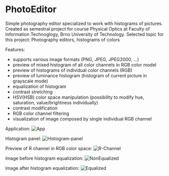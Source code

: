 # PhotoEditor
Simple photography editor specialized to work with histograms of pictures. Created as semestral project for course Physical Optics at Faculty of Information Technoglogy, Brno University of Technology. Selected topic for this project: Photography editors, histograms of colors

Features:
  - supports various image formats (PNG, JPEG, JPEG2000, ...)
  - preview of mixed histogram of all color channels in RGB color model
  - preview of histograms of individual color channels (RGB)
  - preview of luminance histogram (histogram of current picture in grayscale mode)
  - equalization of histogram
  - contrast stretching
  - HSV(HSB) color space manipulation (possibility to modify hue, saturation, value/brightness individually)
  - contrast modification
  - RGB color channel filtering
  - visualization of image composed by single individual RGB channel
  
Application:
![App](http://imgur.com/FHlY2Ul)

Histogram panel:
![Histogram-panel](http://imgur.com/NAO0IzL)

Preview of R channel in RGB color space:
![R-Channel](http://imgur.com/fHy2EvJ)

Image before histogram equalization:
![NonEqualized](http://i.imgur.com/XOOMH2U.jpg)

Image after histogram equalization:
![Equalized](http://i.imgur.com/ZKhLO5Z.jpg)
